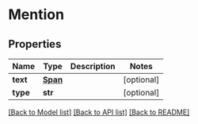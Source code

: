 # Mention

## Properties
Name | Type | Description | Notes
------------ | ------------- | ------------- | -------------
**text** | [**Span**](Span.md) |  | [optional] 
**type** | **str** |  | [optional] 

[[Back to Model list]](../README.md#documentation-for-models) [[Back to API list]](../README.md#documentation-for-api-endpoints) [[Back to README]](../README.md)


